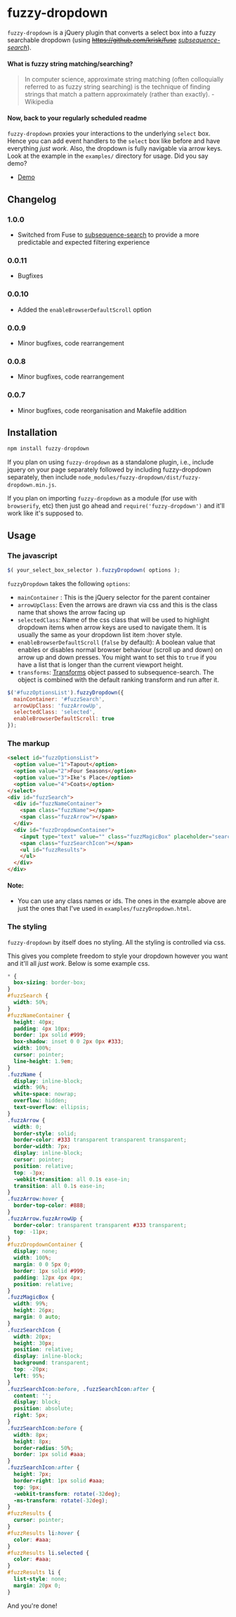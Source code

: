 fuzzy-dropdown
==============

`fuzzy-dropdown` is a jQuery plugin that converts a select box into a fuzzy searchable dropdown (using ~~https://github.com/krisk/fuse~~ *[subsequence-search](https://github.com/zeusdeux/subsequence-search)*).

#### What is fuzzy string matching/searching?

> In computer science, approximate string matching (often colloquially referred to as fuzzy string searching)
> is the technique of finding strings that match a pattern approximately (rather than exactly). - Wikipedia

#### Now, back to your regularly scheduled readme

`fuzzy-dropdown` proxies your interactions to the underlying `select` box.
Hence you can add event handlers to the `select` box like before and have everything *just work*.
Also, the dropdown is fully navigable via arrow keys.
Look at the example in the `examples/` directory for usage. Did you say demo?

- [Demo](http://codepen.io/zeusdeux/pen/QbVxdq?editors=101)


## Changelog

### 1.0.0
- Switched from Fuse to [subsequence-search](https://github.com/zeusdeux/subsequence-search) to provide a more predictable and expected filtering experience

### 0.0.11
- Bugfixes

### 0.0.10
- Added the `enableBrowserDefaultScroll` option

### 0.0.9
- Minor bugfixes, code rearrangement

### 0.0.8
- Minor bugfixes, code rearrangement

### 0.0.7
- Minor bugfixes, code reorganisation and Makefile addition

## Installation

```javascript
npm install fuzzy-dropdown
```
If you plan on using `fuzzy-dropdown` as a standalone plugin, i.e., include jquery on your page separately followed by including fuzzy-dropdown separately, then include `node_modules/fuzzy-dropdown/dist/fuzzy-dropdown.min.js`.

If you plan on importing `fuzzy-dropdown` as a module (for use with `browserify`, etc) then just go ahead and `require('fuzzy-dropdown')` and it'll work like it's supposed to.


## Usage

### The javascript

```javascript
$( your_select_box_selector ).fuzzyDropdown( options );
```

`fuzzyDropdown` takes the following `options`:

- `mainContainer` : This is the jQuery selector for the parent container
- `arrowUpClass`: Even the arrows are drawn via css and this is the class name that shows the arrow facing up
- `selectedClass`: Name of the css class that will be used to highlight dropdown items when arrow keys are used to navigate them. It is usually the same as your dropdown list item :hover style.
- `enableBrowserDefaultScroll` (`false` by default): A boolean value that enables or disables normal browser behaviour (scroll up and down) on arrow up and down presses. You might want to set this to `true` if you have a list that is longer than the current viewport height.
- `transforms`: [Transforms](https://github.com/zeusdeux/subsequence-search#transforms) object passed to subsequence-search. The object is combined with the default ranking transform and run after it.

```javascript
$('#fuzzOptionsList').fuzzyDropdown({
  mainContainer: '#fuzzSearch',
  arrowUpClass: 'fuzzArrowUp',
  selectedClass: 'selected',
  enableBrowserDefaultScroll: true
});
```

### The markup

```html
<select id="fuzzOptionsList">
  <option value="1">Tapout</option>
  <option value="2">Four Seasons</option>
  <option value="3">Ike's Place</option>
  <option value="4">Coats</option>
</select>
<div id="fuzzSearch">
  <div id="fuzzNameContainer">
    <span class="fuzzName"></span>
    <span class="fuzzArrow"></span>
  </div>
  <div id="fuzzDropdownContainer">
    <input type="text" value="" class="fuzzMagicBox" placeholder="search.." />
    <span class="fuzzSearchIcon"></span>
    <ul id="fuzzResults">
    </ul>
  </div>
</div>
```

#### Note:

- You can use any class names or ids. The ones in the example above are just the ones that I've used in `examples/fuzzyDropdown.html`.

### The styling

`fuzzy-dropdown` by itself does no styling. All the styling is controlled via css.

This gives you complete freedom to style your dropdown however you want and it'll all *just work*. Below is some example css.

```css
* {
  box-sizing: border-box;
}
#fuzzSearch {
  width: 50%;
}
#fuzzNameContainer {
  height: 40px;
  padding: 4px 10px;
  border: 1px solid #999;
  box-shadow: inset 0 0 2px 0px #333;
  width: 100%;
  cursor: pointer;
  line-height: 1.9em;
}
.fuzzName {
  display: inline-block;
  width: 96%;
  white-space: nowrap;
  overflow: hidden;
  text-overflow: ellipsis;
}
.fuzzArrow {
  width: 0;
  border-style: solid;
  border-color: #333 transparent transparent transparent;
  border-width: 7px;
  display: inline-block;
  cursor: pointer;
  position: relative;
  top: -3px;
  -webkit-transition: all 0.1s ease-in;
  transition: all 0.1s ease-in;
}
.fuzzArrow:hover {
  border-top-color: #888;
}
.fuzzArrow.fuzzArrowUp {
  border-color: transparent transparent #333 transparent;
  top: -11px;
}
#fuzzDropdownContainer {
  display: none;
  width: 100%;
  margin: 0 0 5px 0;
  border: 1px solid #999;
  padding: 12px 4px 4px;
  position: relative;
}
.fuzzMagicBox {
  width: 99%;
  height: 26px;
  margin: 0 auto;
}
.fuzzSearchIcon {
  width: 20px;
  height: 30px;
  position: relative;
  display: inline-block;
  background: transparent;
  top: -20px;
  left: 95%;
}
.fuzzSearchIcon:before, .fuzzSearchIcon:after {
  content: '';
  display: block;
  position: absolute;
  right: 5px;
}
.fuzzSearchIcon:before {
  width: 8px;
  height: 8px;
  border-radius: 50%;
  border: 1px solid #aaa;
}
.fuzzSearchIcon:after {
  height: 7px;
  border-right: 1px solid #aaa;
  top: 9px;
  -webkit-transform: rotate(-32deg);
  -ms-transform: rotate(-32deg);
}
#fuzzResults {
  cursor: pointer;
}
#fuzzResults li:hover {
  color: #aaa;
}
#fuzzResults li.selected {
  color: #aaa;
}
#fuzzResults li {
  list-style: none;
  margin: 20px 0;
}
```

And you're done!
